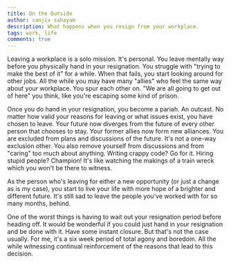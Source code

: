 ```yaml
---
title: On the Outside
author: sanjiv sahayam
description: What happens when you resign from your workplace.
tags: work, life
comments: true
---
```


Leaving a workplace is a solo mission. It's personal. You leave mentally way before you physically hand in your resignation. You struggle with "trying to make the best of it" for a while. When that fails, you start looking around for other jobs. All the while you may have many "allies" who feel the same way about your workplace. You spur each other on. "We are all going to get out of here" you think, like you're escaping some kind of prison.

Once you do hand in your resignation, you become a pariah. An outcast. No matter how valid your reasons for leaving or what issues exist, you have chosen to leave. Your future now diverges from the future of every other person that chooses to stay. Your former allies now form new alliances. You are excluded from plans and discussions of the future. It's not a one-way exclusion other. You also remove yourself from discussions and from "caring" too much about anything. Writing crappy code? Go for it. Hiring stupid people? Champion! It's like watching the makings of a train wreck which you won't be there to witness.

As the person who's leaving for either a new opportunity (or just a change as is my case), you start to live your life with more hope of a brighter and different future. It's still sad to leave the people you've worked with for so many months, behind.

One of the worst things is having to wait out your resignation period before heading off. It would be wonderful if you could just hand in your resignation and be done with it. Have some instant closure. But that's not the case usually. For me, it's a six week period of total agony and boredom. All the while witnessing continual reinforcement of the reasons that lead to this decision.